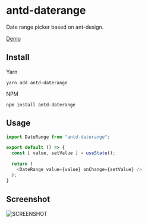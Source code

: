 # antd-daterange
Date range picker based on ant-design.

[Demo](https://codepen.io/hdwong/pen/xxWwxyj)

## Install
Yarn
```
yarn add antd-daterange
```

NPM
```
npm install antd-daterange
```

## Usage
```js
import DateRange from "antd-daterange";

export default () => {
  const [ value, setValue ] = useState();

  return (
    <DateRange value={value} onChange={setValue} />
  );
}
```

## Screenshot
![SCREENSHOT](https://user-images.githubusercontent.com/5576253/177102435-837611be-309f-4f89-a005-b0cb04b8f4c8.png)
